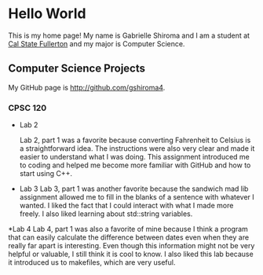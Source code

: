 # Hello World

This is my home page! My name is Gabrielle Shiroma and I am a student at [Cal State Fullerton](http://www.fullerton.edu/) and my major is Computer Science.

## Computer Science Projects

My GitHub page is http://github.com/gshiroma4.

### CPSC 120

* Lab 2

    Lab 2, part 1 was a favorite because converting Fahrenheit to Celsius is a straightforward idea. The instructions were also very clear and made it easier to understand what I was doing. This assignment introduced me to coding and helped me become more familiar with GitHub and how to start using C++. 

* Lab 3
    Lab 3, part 1 was another favorite because the sandwich mad lib assignment allowed me to fill in the blanks of a sentence with whatever I wanted. I liked the fact that I could interact with what I made more freely. I also liked learning about std::string variables.

*Lab 4
    Lab 4, part 1 was also a favorite of mine because I think a program that can easily calculate the difference between dates even when they are really far apart is interesting. Even though this information might not be very helpful or valuable, I still think it is cool to know. I also liked this lab because it introduced us to makefiles, which are very useful.
